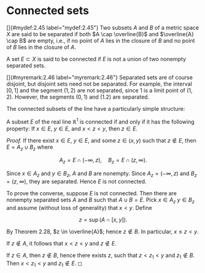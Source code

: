 # Connected sets

<!-- ::: mydef -->
[]{#mydef:2.45 label="mydef:2.45"} Two subsets $A$ and $B$ of a metric
space $X$ are said to be separated if both $A \cap \overline{B}$ and
$\overline{A} \cap B$ are empty, i.e., if no point of $A$ lies in the
closure of $B$ and no point of $B$ lies in the closure of $A$.

A set $E \subset X$ is said to be connected if $E$ is not a union of two
nonempty separated sets.
<!-- ::: -->

<!-- ::: myremark -->
[]{#myremark:2.46 label="myremark:2.46"} Separated sets are of course
disjoint, but disjoint sets need not be separated. For example, the
interval $[0,1]$ and the segment $(1, 2)$ are not separated, since $1$
is a limit point of $(1, 2)$. However, the segments $(0, 1)$ and
$(1. 2)$ are separated.

The connected subsets of the line have a particularly simple structure:
<!-- ::: -->

<!-- ::: thm -->
A subset $E$ of the real line $\mathbb{R}^1$ is connected if and only if it has
the following property: If $x \in E$, $y \in E$, and $x < z <y$, then
$z \in E$.
<!-- ::: -->

<!-- ::: proof -->
*Proof.* If there exist $x \in  E$, $y \in E$, and some $z \in (x, y)$
such that $z \not\in E$, then $E = A_z \cup B_z$ where


$$
A_z = E \cap (-\infty, z),\quad
    B_z = E \cap (z, \infty).
$$


Since $x \in A_z$ and $y \in B_z$, $A$ and $B$ are nonempty. Since
$A_z = (-\infty, z)$ and $B_z = (z, \infty)$, they are separated. Hence
$E$ is not connected.

To prove the converse, suppose $E$ is not connected. Then there are
nonempty separated sets $A$ and $B$ such that $A \cup B=E$. Pick
$x \in  A_z$ $y \in  B_z$ and assume (without loss of generality) that
$x <y$. Define


$$
z = \sup(A \cap [x, y]).
$$


By Theorem 2.28, $z \in \overline{A}$; hence $z \not\in  B$. In
particular, $x \leq z <y$.

If $z \not\in A$, it follows that $x < z < y$ and $z \not\in E$.

If $z \in  A$, then $z \not\in B$, hence there exists $z$, such that
$z<z_1 <y$ and $z_1 \not\in  B$. Then $x<z_1 <y$ and $z_1 \not\in  E$. ◻
<!-- ::: -->
